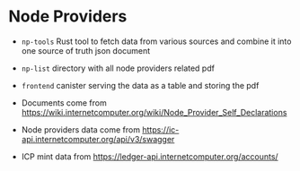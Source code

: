# Node Providers

* `np-tools` Rust tool to fetch data from various sources and combine it into one source of truth json document
* `np-list` directory with all node providers related pdf
* `frontend` canister serving the data as a table and storing the pdf

* Documents come from https://wiki.internetcomputer.org/wiki/Node_Provider_Self_Declarations
* Node providers data come from https://ic-api.internetcomputer.org/api/v3/swagger
* ICP mint data from https://ledger-api.internetcomputer.org/accounts/
